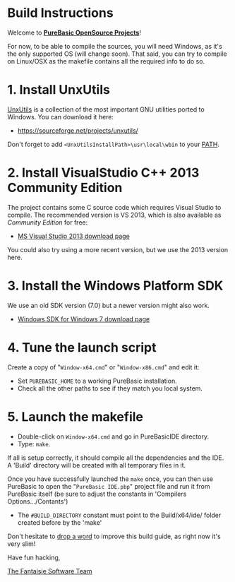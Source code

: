 # Build Instructions

Welcome to __[PureBasic OpenSource Projects]__!

For now, to be able to compile the sources, you will need Windows, as it's the only supported OS (will change soon).
That said, you can try to compile on Linux/OSX as the makefile contains all the required info to do so.

# 1. Install UnxUtils

[UnxUtils] is a collection of the most important GNU utilities ported to Windows.
You can download it here:

- https://sourceforge.net/projects/unxutils/

Don't forget to add `<UnxUtilsInstallPath>\usr\local\wbin` to your [PATH].

# 2. Install VisualStudio C++ 2013 Community Edition

The project contains some C source code which requires Visual Studio to compile.
The recommended version is VS 2013, which is also available as _Community Edition_ for free:

- [MS Visual Studio 2013 download page]

You could also try using a more recent version, but we use the 2013 version here.

# 3. Install the Windows Platform SDK

We use an old SDK version (7.0) but a newer version might also work.

- [Windows SDK for Windows 7 download page]

# 4. Tune the launch script

Create a copy of "`Window-x64.cmd`" or "`Window-x86.cmd`" and edit it:

- Set `PUREBASIC_HOME` to a working PureBasic installation.
- Check all the other paths to see if they match you local system.


# 5. Launch the makefile

- Double-click on `Window-x64.cmd` and go in PureBasicIDE directory.
- Type: `make`.

If all is setup correctly, it should compile all the dependencies and the IDE.
A 'Build' directory will be created with all temporary files in it.

Once you have successfully launched the `make` once, you can then use
PureBasic to open the "`PureBasic IDE.pbp`" project file and
run it from PureBasic itself (be sure to adjust the constants in 'Compilers Options.../Contants')

- The `#BUILD_DIRECTORY` constant must point to the Build/x64/ide/ folder created before by the 'make'

Don't hesitate to [drop a word] to improve this build guide, as right now it's very slim!

Have fun hacking,

[The Fantaisie Software Team]

<!-----------------------------------------------------------------------------
                               REFERENCE LINKS
------------------------------------------------------------------------------>

[drop a word]: https://github.com/fantaisie-software/purebasic/issues/new "Open an Issue and talk to us!"

[The Fantaisie Software Team]: https://www.purebasic.com/support.php "More info about the Fantaisie Software Team"
[PureBasic OpenSource Projects]: https://github.com/fantaisie-software/purebasic

<!-- 3rd party websites -->

[UnxUtils]: http://unxutils.sourceforge.net "Visit UnxUtils website"

<!-- references -->

[PATH]: https://en.wikipedia.org/wiki/PATH_(variable) "See Wikipedia page on 'PATH (variable)'"

<!-- download links -->

[MS Visual Studio 2013 download page]: https://visualstudio.microsoft.com/vs/older-downloads/#visual-studio-2013-and-other-products "Go to the download page of MSVS 2013"
[Windows SDK for Windows 7 download page]: https://www.microsoft.com/en-us/download/details.aspx?id=8279

<!-- EOF -->
